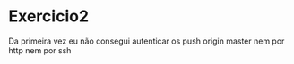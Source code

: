 # Exercicio2
Da primeira vez eu não consegui autenticar os push origin master nem por http nem por ssh
